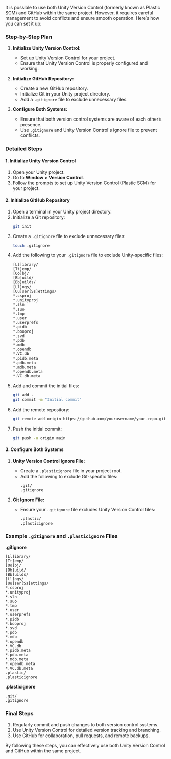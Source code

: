 It is possible to use both Unity Version Control (formerly known as Plastic SCM) and GitHub within the same project. However, it requires careful management to avoid conflicts and ensure smooth operation. Here’s how you can set it up:

### Step-by-Step Plan

1. **Initialize Unity Version Control:**
   - Set up Unity Version Control for your project.
   - Ensure that Unity Version Control is properly configured and working.

2. **Initialize GitHub Repository:**
   - Create a new GitHub repository.
   - Initialize Git in your Unity project directory.
   - Add a `.gitignore` file to exclude unnecessary files.

3. **Configure Both Systems:**
   - Ensure that both version control systems are aware of each other’s presence.
   - Use `.gitignore` and Unity Version Control's ignore file to prevent conflicts.

### Detailed Steps

#### 1. Initialize Unity Version Control

1. Open your Unity project.
2. Go to **Window > Version Control**.
3. Follow the prompts to set up Unity Version Control (Plastic SCM) for your project.

#### 2. Initialize GitHub Repository

1. Open a terminal in your Unity project directory.
2. Initialize a Git repository:
   ```sh
   git init
   ```
3. Create a `.gitignore` file to exclude unnecessary files:
   ```sh
   touch .gitignore
   ```
4. Add the following to your `.gitignore` file to exclude Unity-specific files:
   ```plaintext
   [Ll]ibrary/
   [Tt]emp/
   [Oo]bj/
   [Bb]uild/
   [Bb]uilds/
   [Ll]ogs/
   [Uu]ser[Ss]ettings/
   *.csproj
   *.unityproj
   *.sln
   *.suo
   *.tmp
   *.user
   *.userprefs
   *.pidb
   *.booproj
   *.svd
   *.pdb
   *.mdb
   *.opendb
   *.VC.db
   *.pidb.meta
   *.pdb.meta
   *.mdb.meta
   *.opendb.meta
   *.VC.db.meta
   ```
5. Add and commit the initial files:
   ```sh
   git add .
   git commit -m "Initial commit"
   ```
6. Add the remote repository:
   ```sh
   git remote add origin https://github.com/yourusername/your-repo.git
   ```
7. Push the initial commit:
   ```sh
   git push -u origin main
   ```

#### 3. Configure Both Systems

1. **Unity Version Control Ignore File:**
   - Create a `.plasticignore` file in your project root.
   - Add the following to exclude Git-specific files:
     ```plaintext
     .git/
     .gitignore
     ```

2. **Git Ignore File:**
   - Ensure your `.gitignore` file excludes Unity Version Control files:
     ```plaintext
     .plastic/
     .plasticignore
     ```

### Example `.gitignore` and `.plasticignore` Files

**.gitignore**
```plaintext
[Ll]ibrary/
[Tt]emp/
[Oo]bj/
[Bb]uild/
[Bb]uilds/
[Ll]ogs/
[Uu]ser[Ss]ettings/
*.csproj
*.unityproj
*.sln
*.suo
*.tmp
*.user
*.userprefs
*.pidb
*.booproj
*.svd
*.pdb
*.mdb
*.opendb
*.VC.db
*.pidb.meta
*.pdb.meta
*.mdb.meta
*.opendb.meta
*.VC.db.meta
.plastic/
.plasticignore
```

**.plasticignore**
```plaintext
.git/
.gitignore
```

### Final Steps

1. Regularly commit and push changes to both version control systems.
2. Use Unity Version Control for detailed version tracking and branching.
3. Use GitHub for collaboration, pull requests, and remote backups.

By following these steps, you can effectively use both Unity Version Control and GitHub within the same project.
